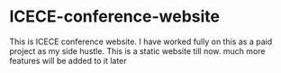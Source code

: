 # ICECE-conference-website
 This is ICECE conference website. I have worked fully on this as a paid project as my side hustle. This is a static website till now. much more features will be added to it later
